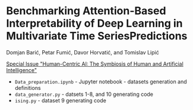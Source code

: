 # Benchmarking Attention-Based Interpretability of Deep Learning in Multivariate Time SeriesPredictions
Domjan Barić, Petar Fumić, Davor Horvatić, and Tomislav Lipić

[Special Issue "Human-Centric AI: The Symbiosis of Human and Artificial Intelligence"](https://www.mdpi.com/journal/entropy/special_issues/Human-Centric_AI)

- `Data_preparation.ipynb` - Jupyter notebook - datasets generation and definitions
- `data_generator.py` - datsets 1-8, and 10 generating code
- `ising.py` - dataset 9 generating code
